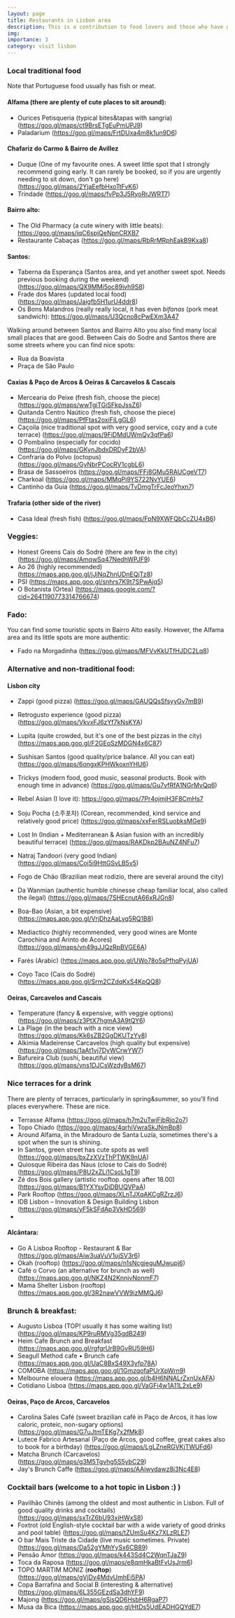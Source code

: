 ```yaml
---
layout: page
title: Restaurants in Lisbon area
description: This is a contribution to food lovers and those who have guests & visitors in Lisbon area =)
img: 
importance: 3
category: visit lisbon
---
```



### Local traditional food
Note that Portuguese food usually has fish or meat.

#### Alfama (there are plenty of cute places to sit around):
- Ourices Petisqueria (typical bites&tapas with sangria) (https://goo.gl/maps/ct9BrsETgEuPmUPJ9)
- Paladarium (https://goo.gl/maps/FrtDUxa4m8k1un9D6)

#### Chafariz do Carmo & Bairro de Avillez
- Duque (One of my favourite ones. A sweet little spot that I strongly recommend going early. It can rarely be booked, so if you are urgently needing to sit down, don't go here) (https://goo.gl/maps/2YjaEefbHxoTtFvK6)
- Trindade (https://goo.gl/maps/fvPp3J5RyoRrJWRT7)

#### Bairro alto:
- The Old Pharmacy (a cute winery with little beats): https://goo.gl/maps/iqC6spjQeNpnCRXB7
- Restaurante Cabaças (https://goo.gl/maps/RbRrMRphEakB9Kxa8)

#### Santos:
- Taberna da Esperança (Santos area, and yet another sweet spot. Needs previous booking during the weekend) (https://goo.gl/maps/QX9MMi5oc89ivh9S8)
- Frade dos Mares (updated local food) (https://goo.gl/maps/Jaigfb5H1urU4ddr8)
- Os Bons Malandros (really really local, it has even *bifanas* (pork meat sandwich): https://goo.gl/maps/U3Qcno8cPwEXm3A47

Walking around between Santos and Bairro Alto you also find many local small places that are good.
Between Cais do Sodre and Santos there are some streets where you can find nice spots:
- Rua da Boavista
- Praça de São Paulo

#### Caxias & Paço de Arcos & Oeiras & Carcavelos & Cascais
- Mercearia do Peixe (fresh fish, choose the piece) (https://goo.gl/maps/wwTgiTGiSFkpJssZ6)
- Quitanda Centro Naútico (fresh fish, choose the piece) (https://goo.gl/maps/PfFtas2oxiFiLgGL6)
- Caçoila (nice traditional spot with very good service, cozy and a cute terrace) (https://goo.gl/maps/9FiDMdUWmQy3qfPa6)
- O Pombalino (especially for cocido) (https://goo.gl/maps/GKynJbdxDRDyF2bVA)
- Confraria do Polvo (octopus) (https://goo.gl/maps/GyNbrPCocRV1cgbL6)
- Brasa de Sassoeiros (https://goo.gl/maps/FFi8GMu5RAUCgeVT7)
- Charkoal (https://goo.gl/maps/MMqPi9YS722NvYUE6)
- Cantinho da Guia (https://goo.gl/maps/TvDmgTrFcJeoYhxn7)

#### Trafaria (other side of the river)
- Casa Ideal (fresh fish) (https://goo.gl/maps/FpN9XWFQbCcZU4xB6)

### Veggies:
- Honest Greens Cais do Sodré (there are few in the city) (https://goo.gl/maps/AmqwSq47NedhWPJF9)
- Ao 26 (highly recommended) (https://maps.app.goo.gl/jJjNqZhnUDnEQjTz8)
- PSI (https://maps.app.goo.gl/snhrs7K9t7SPwAjq5)
- O Botanista (Ortea) (https://maps.google.com/?cid=2641190773314766674)

### Fado:
You can find some touristic spots in Bairro Alto easily. However, the Alfama area and its little spots are more authentic:
- Fado na Morgadinha (https://goo.gl/maps/MFVvKkUTfHJDC2Lq8)

### Alternative and non-traditional food:
#### Lisbon city
- Zappi (good pizza) (https://goo.gl/maps/GAUQQsSfsyyGv7mB9)
- Retrogusto experience (good pizza) (https://goo.gl/maps/VkvxFJ6zYf7kNsKYA)
- Lupita (quite crowded, but it's one of the best pizzas in the city) (https://maps.app.goo.gl/F2GEoSzMDGN4x6C87)

- Sushisan Santos (good quality/price balance. All you can eat) (https://goo.gl/maps/6ongxKPHWkoxnYHU6)
- Trickys (modern food, good music, seasonal products. Book with enough time in advance) (https://goo.gl/maps/Gu7vfRfA1NGrMvQq6)
- Rebel Asian (I love it): https://goo.gl/maps/7Pr4ojmjH3F8CmHs7
- Soju Pocha (소주포차) (Corean, recommended, kind service and relatively good price) (https://goo.gl/maps/xxFerRSLuobksMGe9)
- Lost In (Indian + Mediterranean & Asian fusion with an incredibly beautiful terrace) (https://goo.gl/maps/RAKDkp2BAuNZ4NFu7)
- Natraj Tandoori (very good Indian) (https://goo.gl/maps/Coj5i9HttGSvLB5v5)
- Fogo de Chão (Brazilian meat rodizio, there are several around the city)
- Da Wanmian (authentic humble chinesse cheap familiar local, also called the ilegal) (https://goo.gl/maps/7SHEcnutA66xRJGn8)
- Boa-Bao (Asian, a bit expensive) (https://maps.app.goo.gl/VrjDhzAaLyq5RQ1B8)
- Mediactico (highly recommended, very good wines are Monte Carochina and Arinto de Acores) (https://goo.gl/maps/vn49gJJQzRpBVGE6A)

- Farès (Arabic) (https://maps.app.goo.gl/UWo78o5sPfhqPyjUA)
- Coyo Taco (Cais do Sodré) (https://maps.app.goo.gl/Srm2CZdqKxS4KpQQ8)

#### Oeiras, Carcavelos and Cascais
- Temperature (fancy & expensive, with veggie options) (https://goo.gl/maps/z3PtX7hgmA3A9tQY6)
- La Plage (in the beach with a nice view) (https://goo.gl/maps/Kk6sZB2GgDKUTzYy8)
- Alkimia Madeirense Carcavelos (high quality but expensive) (https://goo.gl/maps/1aAt1vj7DyWCrwYW7)
- Bafureira Club (sushi, beautiful view) (https://goo.gl/maps/vns1DJCsWzdyBsM67)

### Nice terraces for a drink
There are plenty of terraces, particularly in spring&summer, so you'll find places everywhere. These are nice.

- Terrasse Alfama (https://goo.gl/maps/h7m2uTwjFjbRjo2o7)
- Topo Chiado (https://goo.gl/maps/4qrhiVwraSkJNmBp8)
- Around Alfama, in the Miradouro de Santa Luzía, sometimes there's a spot when the sun is shining.
- In Santos, green street has cute spots as well (https://goo.gl/maps/bxZzXVzThPTWK9nUA) 
- Quiosque Ribeira das Naus (close to Cais do Sodré) (https://goo.gl/maps/P8U2xZLi1CsoL1gT9)
- Zé dos Bois gallery (artistic rooftop. opens after 18.00) (https://goo.gl/maps/B1YXYsyDiDBUQVPaA)
- Park Rooftop (https://goo.gl/maps/XLnTJXqAKCgRZrzJ6)
- IDB Lisbon – Innovation & Design Building Lisbon (https://goo.gl/maps/yF5kSFdAp3VkHD569)
- 
#### Alcântara:
- Go A Lisboa Rooftop - Restaurant & Bar (https://goo.gl/maps/Aiw3uaVuV1ujSV3r6)
- Okah (rooftop) (https://goo.gl/maps/n1sNcgjeguMJwupj6)
- Café o Corvo (an alternative for brunch as well) (https://maps.app.goo.gl/NKZ4N2KnnjvNonmF7)
- Mama Shelter Lisbon (rooftop) (https://maps.app.goo.gl/3R2nawVVW9izMMQJ6)

### Brunch & breakfast:
- Augusto Lisboa (TOP! usually it has some waiting list) (https://goo.gl/maps/KP9ruRMVg35gdB249)
- Heim Cafe Brunch and Breakfast (https://maps.app.goo.gl/rgfgrUrB9GvRU59H6)
- Seagull Method cafe • Brunch cafe (https://maps.app.goo.gl/UaC8BxS49X3yfp78A)
- COMOBA (https://maps.app.goo.gl/1GmzqofaPUrXpWrn9)
- Melbourne elouera (https://maps.app.goo.gl/b4H6NNALrZxnUxAFA)
- Cotidiano Lisboa (https://maps.app.goo.gl/VaGFi4w1A11L2xLe9)

#### Oeiras, Paço de Arcos, Carcavelos
- Carolina Sales Café (sweet brazilian café in Paço de Arcos, it has low caloric, proteic, non-sugary options) (https://goo.gl/maps/G7uJtmTEKg7x2fMk8)
- Lutece Fabrico Artesanal (Paço de Arcos, good coffee, great cakes also to book for a birthday) (https://goo.gl/maps/LgLZneRGVKjTWUFd6)
- Matcha Brunch (Carcavelos) (https://goo.gl/maps/g3M5Tgvhg5S5ybC29)
- Jay's Brunch Caffe (https://goo.gl/maps/AAiwydawz8i3Nc4E8)

### Cocktail bars (welcome to a hot topic in Lisbon :) )
- Pavilhão Chinês (among the oldest and most authentic in Lisbon. Full of good quality drinks and cocktails) (https://goo.gl/maps/sxTrZ6bU93xiHWxS8)
- Foxtrot (old English-style cocktail bar with a wide variety of good drinks and pool table) (https://goo.gl/maps/tZUmSu4Kz7XLzRLE7)
- O bar Mais Triste da Cidade (live music sometimes. Private) (https://goo.gl/maps/Da52gYMhYySx6CB89)
- Pensão Amor (https://goo.gl/maps/k443Sd4C2WqnTJaZ9)
- Toca da Raposa (https://goo.gl/maps/e8qmHkaBtFvUsJrm6)
- TOPO MARTIM MONIZ (**rooftop**) (https://goo.gl/maps/gVjDy4MdvUmhEj5PA)
- Copa Barrafina and Social B (interesting & alternative) (https://goo.gl/maps/6L355GEzdSa3dhYF9)
- Majong (https://goo.gl/maps/gSjsQD6HsbH6RgaP7)
- Musa da Bica (https://maps.app.goo.gl/HtDs5UdEADHGQYdE7)
